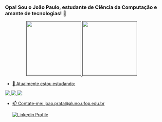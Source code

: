 ### Opa! Sou o João Paulo, estudante de Ciência da Computação e amante de tecnologias! 👋

  <div align="center">
  <a href="">
  <img height="180em" src="https://github-readme-stats.vercel.app/api?username=joaopauloprata&show_icons=true&theme=dracula&include_all_commits=true&count_private=true"/>
  <img height="180em" src="https://github-readme-stats.vercel.app/api/top-langs/?username=joaopauloprata&layout=compact&langs_count=7&theme=dracula"/>
</div>
  
- 🌱 Atualmente estou estudando:
  
<img src="https://img.shields.io/badge/-Dart-0175C2?style=flat&logo=dart&logoColor=white"> 
 
<img src="https://img.shields.io/badge/-Flutter-02569B?style=flat&logo=flutter&logoColor=white">
  
<img src="https://img.shields.io/badge/-MySQL-4479A1?style=flat&logo=mysql&logoColor=FFFFFF">


- 📫 Contate-me: joao.prata@aluno.ufop.edu.br
  
  [![Linkedin Profile](https://img.shields.io/badge/-joaopaulo-0077B5?style=flat&logo=Linkedin&logoColor=white)](https://www.linkedin.com/in/joão-paulo-prata/)

